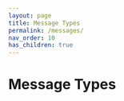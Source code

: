 ```yaml
---
layout: page
title: Message Types
permalink: /messages/
nav_order: 10
has_children: true
---
```


# Message Types
